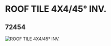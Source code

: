 # ROOF TILE 4X4/45° INV.
## 72454
![ROOF TILE 4X4/45° INV.](https://lc-www-live-s.legocdn.com/media/bricks/5/2/4658973.jpg)